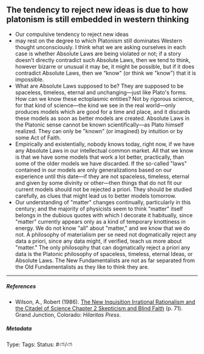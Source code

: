 ## The tendency to reject new ideas is due to how platonism is still embedded in western thinking

* Our compulsive tendency to reject new ideas
* may rest on the degree to which Platonism still dominates Western thought unconsciously. I think what we are asking ourselves in each case is whether Absolute Laws are being violated or not; if a story doesn't directly contradict such Absolute Laws, then we tend to think, however bizarre or unusual it may be, it might be possible, but if it does contradict Absolute Laws, then we “know" (or think we "know") that it is impossible. 
* What are Absolute Laws supposed to be? They are supposed to be spaceless, timeless, eternal and unchanging—just like Plato's forms. How can we know these ectoplasmic entities? Not by rigorous science, for that kind of science—the kind we see in the real world—only produces models which are good for a time and place, and it discards these models as soon as better models are created. Absolute Laws in the Platonic sense cannot be known scientifically—as Plato himself realized. They can only be "known" (or imagined) by intuition or by some Act of Faith. 
* Empirically and existentially, nobody knows today, right now, if we have any Absolute Laws in our intellectual common market. All that we know is that we have some models that work a lot better, practically, than some of the older models we have discarded. If the so-called "laws" contained in our models are only generalizations based on our experience until this date—if they are not spaceless, timeless, eternal and given by some divinity or other—then things that do not fit our current models should not be rejected a priori. They should be studied carefully, as clues that might lead us to better models tomorrow.
* Our understanding of "matter" changes continually, particularly in this century; and the majority of physicists seem to think "matter" itself belongs in the dubious quotes with which I decorate it habitually, since "matter" currently appears only as a kind of temporary knottiness in energy. We do not know "all" about "matter," and we know that we do not. A philosophy of materialism per se need not dogmatically reject any data a priori, since any data might, if verified, teach us more about "matter." The only philosophy that can dogmatically reject a priori any data is the Platonic philosophy of spaceless, timeless, eternal Ideas, or Absolute Laws. The New Fundamentalists are not as far separated from the Old Fundamentalists as they like to think they are.

---

##### References

* Wilson, A., Robert (1986). [The New Inquisition Irrational Rationalism and the Citadel of Science Chapter 2 Skepticism and Blind Faith](The%20New%20Inquisition%20Irrational%20Rationalism%20and%20the%20Citadel%20of%20Science%20Chapter%202%20Skepticism%20and%20Blind%20Faith.md) (p. 71). Grand Junction, Colorado: *Hilaritas Press*.

##### Metadata

Type: 
Tags:
Status: #⛅️/⛅️
